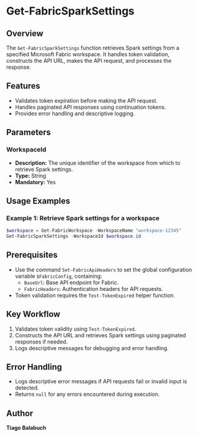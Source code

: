 # Get-FabricSparkSettings

## Overview

The `Get-FabricSparkSettings` function retrieves Spark settings from a specified Microsoft Fabric workspace. It handles token validation, constructs the API URL, makes the API request, and processes the response.

## Features

- Validates token expiration before making the API request.
- Handles paginated API responses using continuation tokens.
- Provides error handling and descriptive logging.

## Parameters

### WorkspaceId

- **Description:** The unique identifier of the workspace from which to retrieve Spark settings.
- **Type:** String
- **Mandatory:** Yes

## Usage Examples

### Example 1: Retrieve Spark settings for a workspace

```powershell
$workspace = Get-FabricWorkspace -WorkspaceName "workspace-12345"
Get-FabricSparkSettings -WorkspaceId $workspace.id
```

## Prerequisites

- Use the command `Set-FabricApiHeaders` to set the global configuration variable `$FabricConfig`, containing:
  - `BaseUrl`: Base API endpoint for Fabric.
  - `FabricHeaders`: Authentication headers for API requests.
- Token validation requires the `Test-TokenExpired` helper function.

## Key Workflow

1. Validates token validity using `Test-TokenExpired`.
2. Constructs the API URL and retrieves Spark settings using paginated responses if needed.
3. Logs descriptive messages for debugging and error handling.

## Error Handling

- Logs descriptive error messages if API requests fail or invalid input is detected.
- Returns `null` for any errors encountered during execution.

## Author

**Tiago Balabuch**